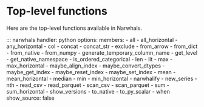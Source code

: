 # Top-level functions

Here are the top-level functions available in Narwhals.

::: narwhals
    handler: python
    options:
      members:
        - all
        - all_horizontal
        - any_horizontal
        - col
        - concat
        - concat_str
        - exclude
        - from_arrow
        - from_dict
        - from_native
        - from_numpy
        - generate_temporary_column_name
        - get_level
        - get_native_namespace
        - is_ordered_categorical
        - len
        - lit
        - max
        - max_horizontal
        - maybe_align_index
        - maybe_convert_dtypes
        - maybe_get_index
        - maybe_reset_index
        - maybe_set_index
        - mean
        - mean_horizontal
        - median
        - min
        - min_horizontal
        - narwhalify
        - new_series
        - nth
        - read_csv
        - read_parquet
        - scan_csv
        - scan_parquet
        - sum
        - sum_horizontal
        - show_versions
        - to_native
        - to_py_scalar
        - when
      show_source: false
